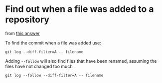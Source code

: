 # Find out when a file was added to a repository

from [this answer](https://stackoverflow.com/questions/11533199/how-to-find-the-commit-in-which-a-given-file-was-added)

To find the commit when a file was added use:
```
git log --diff-filter=A -- filename
```

Adding `--follow` will also find files that have been renamed, assuming the 
files have not changed too much
```
git log --follow --diff-filter=A -- filename
```